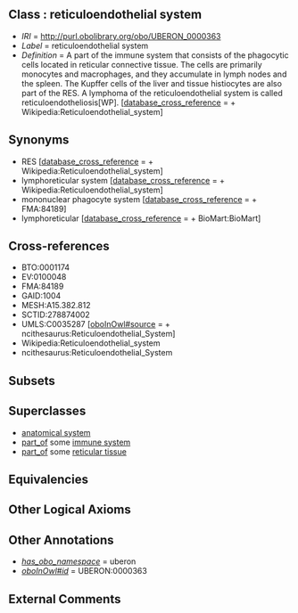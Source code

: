 
## Class : reticuloendothelial system

 * *IRI* = http://purl.obolibrary.org/obo/UBERON_0000363
 * *Label* = reticuloendothelial system
 * *Definition* = A part of the immune system that consists of the phagocytic cells located in reticular connective tissue. The cells are primarily monocytes and macrophages, and they accumulate in lymph nodes and the spleen. The Kupffer cells of the liver and tissue histiocytes are also part of the RES. A lymphoma of the reticuloendothelial system is called reticuloendotheliosis[WP]. [[database_cross_reference](../../ef/oboInOwl#hasDbXref.md) =  + Wikipedia:Reticuloendothelial_system]

## Synonyms

 * RES [[database_cross_reference](../../ef/oboInOwl#hasDbXref.md) =  + Wikipedia:Reticuloendothelial_system]
 * lymphoreticular system [[database_cross_reference](../../ef/oboInOwl#hasDbXref.md) =  + Wikipedia:Reticuloendothelial_system]
 * mononuclear phagocyte system [[database_cross_reference](../../ef/oboInOwl#hasDbXref.md) =  + FMA:84189]
 * lymphoreticular [[database_cross_reference](../../ef/oboInOwl#hasDbXref.md) =  + BioMart:BioMart]

## Cross-references

 * BTO:0001174
 * EV:0100048
 * FMA:84189
 * GAID:1004
 * MESH:A15.382.812
 * SCTID:278874002
 * UMLS:C0035287 [[oboInOwl#source](../../ce/oboInOwl#source.md) =  + ncithesaurus:Reticuloendothelial_System]
 * Wikipedia:Reticuloendothelial_system
 * ncithesaurus:Reticuloendothelial_System

## Subsets


## Superclasses

 * [anatomical system](../../UBERON/67/UBERON_0000467.md)
 * [part_of](../../BFO/50/BFO_0000050.md) some [immune system](../../UBERON/05/UBERON_0002405.md)
 * [part_of](../../BFO/50/BFO_0000050.md) some [reticular tissue](../../UBERON/04/UBERON_0006804.md)

## Equivalencies


## Other Logical Axioms


## Other Annotations

 * *[has_obo_namespace](../../ce/oboInOwl#hasOBONamespace.md)* = uberon
 * *[oboInOwl#id](../../id/oboInOwl#id.md)* = UBERON:0000363

## External Comments

